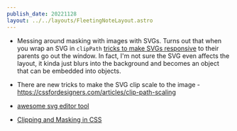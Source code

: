 ```yaml
---
publish_date: 20221128    
layout: ../../layouts/FleetingNoteLayout.astro
---
```

- Messing around masking with images with SVGs. Turns out that when you wrap an SVG in `clipPath` [tricks to make SVGs responsive](https://stackoverflow.com/a/9573878) to their parents go out the window. In fact, I'm not sure the SVG even affects the layout, it kinda just blurs into the background and becomes an object that can be embedded into objects.

- There are new tricks to make the SVG clip scale to the image  - https://cssfordesigners.com/articles/clip-path-scaling


- [awesome svg editor tool](https://boxy-svg.com/app)

- [ Clipping and Masking in CSS](https://css-tricks.com/clipping-masking-css/)